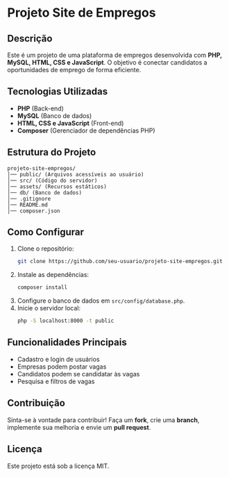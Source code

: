# Projeto Site de Empregos

## Descrição
Este é um projeto de uma plataforma de empregos desenvolvida com **PHP, MySQL, HTML, CSS e JavaScript**. O objetivo é conectar candidatos a oportunidades de emprego de forma eficiente.

## Tecnologias Utilizadas
- **PHP** (Back-end)
- **MySQL** (Banco de dados)
- **HTML, CSS e JavaScript** (Front-end)
- **Composer** (Gerenciador de dependências PHP)

## Estrutura do Projeto
```
projeto-site-empregos/
│── public/ (Arquivos acessíveis ao usuário)
│── src/ (Código do servidor)
│── assets/ (Recursos estáticos)
│── db/ (Banco de dados)
│── .gitignore
│── README.md
│── composer.json
```

## Como Configurar
1. Clone o repositório:
   ```bash
   git clone https://github.com/seu-usuario/projeto-site-empregos.git
   ```
2. Instale as dependências:
   ```bash
   composer install
   ```
3. Configure o banco de dados em `src/config/database.php`.
4. Inicie o servidor local:
   ```bash
   php -S localhost:8000 -t public
   ```

## Funcionalidades Principais
- Cadastro e login de usuários
- Empresas podem postar vagas
- Candidatos podem se candidatar às vagas
- Pesquisa e filtros de vagas

## Contribuição
Sinta-se à vontade para contribuir! Faça um **fork**, crie uma **branch**, implemente sua melhoria e envie um **pull request**.

## Licença
Este projeto está sob a licença MIT.


